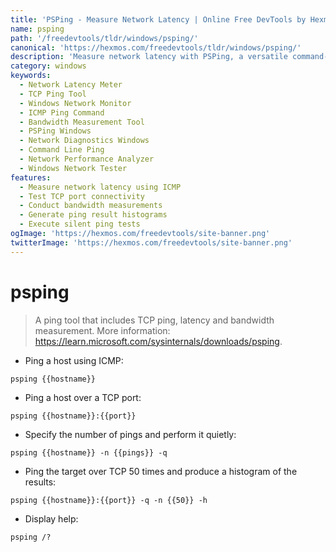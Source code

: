 ```yaml
---
title: 'PSPing - Measure Network Latency | Online Free DevTools by Hexmos'
name: psping
path: '/freedevtools/tldr/windows/psping/'
canonical: 'https://hexmos.com/freedevtools/tldr/windows/psping/'
description: 'Measure network latency with PSPing, a versatile command-line tool for TCP ping, bandwidth tests, and ICMP pinging on Windows. Free online tool, no registration required.'
category: windows
keywords:
  - Network Latency Meter
  - TCP Ping Tool
  - Windows Network Monitor
  - ICMP Ping Command
  - Bandwidth Measurement Tool
  - PSPing Windows
  - Network Diagnostics Windows
  - Command Line Ping
  - Network Performance Analyzer
  - Windows Network Tester
features:
  - Measure network latency using ICMP
  - Test TCP port connectivity
  - Conduct bandwidth measurements
  - Generate ping result histograms
  - Execute silent ping tests
ogImage: 'https://hexmos.com/freedevtools/site-banner.png'
twitterImage: 'https://hexmos.com/freedevtools/site-banner.png'
---
```


# psping

> A ping tool that includes TCP ping, latency and bandwidth measurement.
> More information: <https://learn.microsoft.com/sysinternals/downloads/psping>.

- Ping a host using ICMP:

`psping {{hostname}}`

- Ping a host over a TCP port:

`psping {{hostname}}:{{port}}`

- Specify the number of pings and perform it quietly:

`psping {{hostname}} -n {{pings}} -q`

- Ping the target over TCP 50 times and produce a histogram of the results:

`psping {{hostname}}:{{port}} -q -n {{50}} -h`

- Display help:

`psping /?`
